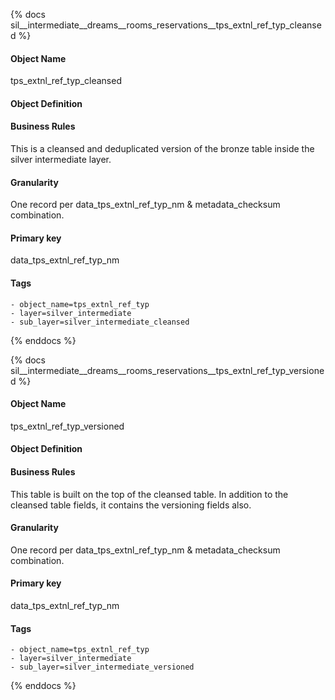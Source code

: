 {% docs sil__intermediate__dreams__rooms_reservations__tps_extnl_ref_typ_cleansed %}

#### Object Name
tps_extnl_ref_typ_cleansed

#### Object Definition


#### Business Rules
This is a cleansed and deduplicated version of the bronze table inside the silver intermediate layer.

#### Granularity
One record per data_tps_extnl_ref_typ_nm & metadata_checksum combination.

#### Primary key
data_tps_extnl_ref_typ_nm

#### Tags
    - object_name=tps_extnl_ref_typ
    - layer=silver_intermediate
    - sub_layer=silver_intermediate_cleansed

{% enddocs %}

{% docs sil__intermediate__dreams__rooms_reservations__tps_extnl_ref_typ_versioned %}

#### Object Name
tps_extnl_ref_typ_versioned

#### Object Definition


#### Business Rules
This table is built on the top of the cleansed table. In addition to the cleansed table fields, it contains the versioning fields also.

#### Granularity
One record per data_tps_extnl_ref_typ_nm & metadata_checksum combination.

#### Primary key
data_tps_extnl_ref_typ_nm

#### Tags
    - object_name=tps_extnl_ref_typ
    - layer=silver_intermediate
    - sub_layer=silver_intermediate_versioned

{% enddocs %}